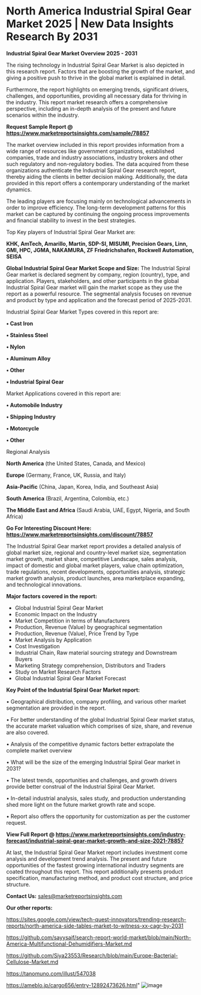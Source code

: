 # North America Industrial Spiral Gear Market 2025 | New Data Insights Research By 2031

<Strong> Industrial Spiral Gear Market Overview 2025 - 2031</strong>

The rising technology in Industrial Spiral Gear Market is also depicted in this research report. Factors that are boosting the growth of the market, and giving a positive push to thrive in the global market is explained in detail.

Furthermore, the report highlights on emerging trends, significant drivers, challenges, and opportunities, providing all necessary data for thriving in the industry. This report market research offers a comprehensive perspective, including an in-depth analysis of the present and future scenarios within the industry.

<strong>Request Sample Report @ <a href=https://www.marketreportsinsights.com/sample/78857>https://www.marketreportsinsights.com/sample/78857</a></strong>

The market overview included in this report provides information from a wide range of resources like government organizations, established companies, trade and industry associations, industry brokers and other such regulatory and non-regulatory bodies. The data acquired from these organizations authenticate the Industrial Spiral Gear research report, thereby aiding the clients in better decision making. Additionally, the data provided in this report offers a contemporary understanding of the market dynamics.

The leading players are focusing mainly on technological advancements in order to improve efficiency. The long-term development patterns for this market can be captured by continuing the ongoing process improvements and financial stability to invest in the best strategies.

Top Key players of Industrial Spiral Gear Market are:

<strong>KHK, AmTech, Amarillo, Martin, SDP-SI, MISUMI, Precision Gears, Linn, GMI, HPC, JGMA, NAKAMURA, ZF Friedrichshafen, Rockwell Automation, SEISA</strong>

<strong><b>Global Industrial Spiral Gear Market Scope and Size:</b></strong>
The Industrial Spiral Gear market is declared segment by company, region (country), type, and application. Players, stakeholders, and other participants in the global Industrial Spiral Gear market will gain the market scope as they use the report as a powerful resource. The segmental analysis focuses on revenue and product by type and application and the forecast period of 2025-2031.

Industrial Spiral Gear Market Types covered in this report are:

<strong>• Cast Iron

• Stainless Steel

• Nylon

• Aluminum Alloy

• Other

• Industrial Spiral Gear</strong>

Market Applications covered in this report are:

<strong>• Automobile Industry

• Shipping Industry

• Motorcycle

• Other</strong> 

Regional Analysis

<strong>North America</strong> (the United States, Canada, and Mexico)

<strong>Europe</strong> (Germany, France, UK, Russia, and Italy)

<strong>Asia-Pacific</strong> (China, Japan, Korea, India, and Southeast Asia)

<strong>South America</strong> (Brazil, Argentina, Colombia, etc.)

<strong>The Middle East and Africa</strong> (Saudi Arabia, UAE, Egypt, Nigeria, and South Africa)

<strong>Go For Interesting Discount Here: <a href=https://www.marketreportsinsights.com/discount/78857>https://www.marketreportsinsights.com/discount/78857</a></strong>

The Industrial Spiral Gear market report provides a detailed analysis of global market size, regional and country-level market size, segmentation market growth, market share, competitive Landscape, sales analysis, impact of domestic and global market players, value chain optimization, trade regulations, recent developments, opportunities analysis, strategic market growth analysis, product launches, area marketplace expanding, and technological innovations.

<strong><b>Major factors covered in the report:</b></strong>
<ul>
  <li>Global Industrial Spiral Gear Market </li>
  <li>Economic Impact on the Industry</li>
  <li>Market Competition in terms of Manufacturers</li>
  <li>Production, Revenue (Value) by geographical segmentation</li>
  <li>Production, Revenue (Value), Price Trend by Type</li>
  <li>Market Analysis by Application</li>
  <li>Cost Investigation</li>
  <li>Industrial Chain, Raw material sourcing strategy and Downstream Buyers</li>
  <li>Marketing Strategy comprehension, Distributors and Traders</li>
  <li>Study on Market Research Factors</li>
  <li>Global Industrial Spiral Gear Market Forecast</li>
</ul>

<strong><b>Key Point of the Industrial Spiral Gear Market report:</b></strong>

• Geographical distribution, company profiling, and various other market segmentation are provided in the report.

• For better understanding of the global Industrial Spiral Gear market status, the accurate market valuation which comprises of size, share, and revenue are also covered.

• Analysis of the competitive dynamic factors better extrapolate the complete market overview

• What will be the size of the emerging Industrial Spiral Gear market in 2031?

• The latest trends, opportunities and challenges, and growth drivers provide better construal of the Industrial Spiral Gear Market.

• In-detail industrial analysis, sales study, and production understanding shed more light on the future market growth rate and scope.

• Report also offers the opportunity for customization as per the customer request.

<strong><b>View Full Report @ <a href=https://www.marketreportsinsights.com/industry-forecast/industrial-spiral-gear-market-growth-and-size-2021-78857>https://www.marketreportsinsights.com/industry-forecast/industrial-spiral-gear-market-growth-and-size-2021-78857</a></b></strong>


At last, the Industrial Spiral Gear Market report includes investment come analysis and development trend analysis. The present and future opportunities of the fastest growing international industry segments are coated throughout this report. This report additionally presents product specification, manufacturing method, and product cost structure, and price structure.

<strong>Contact Us:</strong>
sales@marketreportsinsights.com

<strong>Our other reports:</strong>

<a href=https://sites.google.com/view/tech-quest-innovators/trending-research-reports/north-america-side-tables-market-to-witness-xx-cagr-by-2031>https://sites.google.com/view/tech-quest-innovators/trending-research-reports/north-america-side-tables-market-to-witness-xx-cagr-by-2031</a>

<a href=https://github.com/sayysaif/search-report-world-market/blob/main/North-America-Multifunctional-Dehumidifiers-Market.md>https://github.com/sayysaif/search-report-world-market/blob/main/North-America-Multifunctional-Dehumidifiers-Market.md</a>

<a href=https://github.com/Siya23553/Research/blob/main/Europe-Bacterial-Cellulose-Market.md>https://github.com/Siya23553/Research/blob/main/Europe-Bacterial-Cellulose-Market.md</a>

<a href=https://tanomuno.com/illust/547038>https://tanomuno.com/illust/547038</a>

<a href=https://ameblo.jp/cargo656/entry-12892473626.html>https://ameblo.jp/cargo656/entry-12892473626.html</a>"
![image](https://github.com/user-attachments/assets/d5747531-d586-4358-9f40-29018b797b36)
